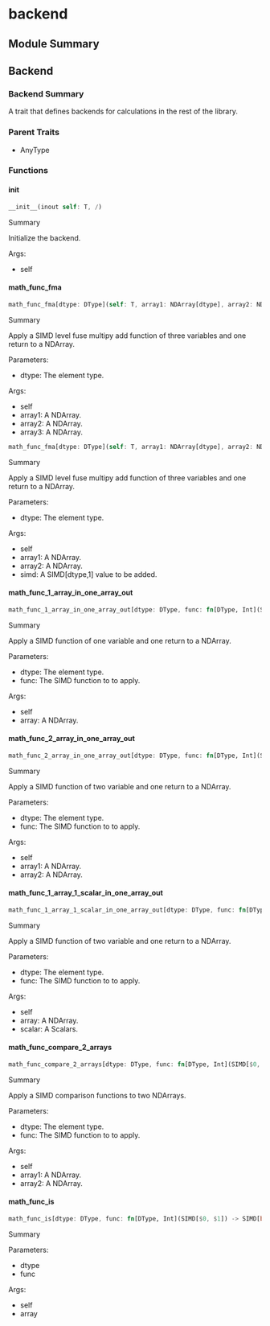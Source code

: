 



# backend

##  Module Summary
  

## Backend

### Backend Summary
  
  
A trait that defines backends for calculations in the rest of the library.  

### Parent Traits
  

- AnyType
  

### Functions

#### __init__


```rust
__init__(inout self: T, /)
```  
Summary  
  
Initialize the backend.  
  
Args:  

- self

#### math_func_fma


```rust
math_func_fma[dtype: DType](self: T, array1: NDArray[dtype], array2: NDArray[dtype], array3: NDArray[dtype]) -> NDArray[$0]
```  
Summary  
  
Apply a SIMD level fuse multipy add function of three variables and one return to a NDArray.  
  
Parameters:  

- dtype: The element type.
  
Args:  

- self
- array1: A NDArray.
- array2: A NDArray.
- array3: A NDArray.


```rust
math_func_fma[dtype: DType](self: T, array1: NDArray[dtype], array2: NDArray[dtype], simd: SIMD[dtype, 1]) -> NDArray[$0]
```  
Summary  
  
Apply a SIMD level fuse multipy add function of three variables and one return to a NDArray.  
  
Parameters:  

- dtype: The element type.
  
Args:  

- self
- array1: A NDArray.
- array2: A NDArray.
- simd: A SIMD[dtype,1] value to be added.

#### math_func_1_array_in_one_array_out


```rust
math_func_1_array_in_one_array_out[dtype: DType, func: fn[DType, Int](SIMD[$0, $1]) -> SIMD[$0, $1]](self: T, array: NDArray[dtype]) -> NDArray[$0]
```  
Summary  
  
Apply a SIMD function of one variable and one return to a NDArray.  
  
Parameters:  

- dtype: The element type.
- func: The SIMD function to to apply.
  
Args:  

- self
- array: A NDArray.

#### math_func_2_array_in_one_array_out


```rust
math_func_2_array_in_one_array_out[dtype: DType, func: fn[DType, Int](SIMD[$0, $1], SIMD[$0, $1]) -> SIMD[$0, $1]](self: T, array1: NDArray[dtype], array2: NDArray[dtype]) -> NDArray[$0]
```  
Summary  
  
Apply a SIMD function of two variable and one return to a NDArray.  
  
Parameters:  

- dtype: The element type.
- func: The SIMD function to to apply.
  
Args:  

- self
- array1: A NDArray.
- array2: A NDArray.

#### math_func_1_array_1_scalar_in_one_array_out


```rust
math_func_1_array_1_scalar_in_one_array_out[dtype: DType, func: fn[DType, Int](SIMD[$0, $1], SIMD[$0, $1]) -> SIMD[$0, $1]](self: T, array: NDArray[dtype], scalar: SIMD[dtype, 1]) -> NDArray[$0]
```  
Summary  
  
Apply a SIMD function of two variable and one return to a NDArray.  
  
Parameters:  

- dtype: The element type.
- func: The SIMD function to to apply.
  
Args:  

- self
- array: A NDArray.
- scalar: A Scalars.

#### math_func_compare_2_arrays


```rust
math_func_compare_2_arrays[dtype: DType, func: fn[DType, Int](SIMD[$0, $1], SIMD[$0, $1]) -> SIMD[bool, $1]](self: T, array1: NDArray[dtype], array2: NDArray[dtype]) -> NDArray[bool]
```  
Summary  
  
Apply a SIMD comparison functions to two NDArrays.  
  
Parameters:  

- dtype: The element type.
- func: The SIMD function to to apply.
  
Args:  

- self
- array1: A NDArray.
- array2: A NDArray.

#### math_func_is


```rust
math_func_is[dtype: DType, func: fn[DType, Int](SIMD[$0, $1]) -> SIMD[bool, $1]](self: T, array: NDArray[dtype]) -> NDArray[bool]
```  
Summary  
  
  
  
Parameters:  

- dtype
- func
  
Args:  

- self
- array
